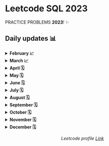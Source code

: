 # __Leetcode SQL 2023__

PRACTICE PROBLEMS __2023__! ✨

## __Daily updates__ 📊

<!-- 
📈: In progress
🗓: Not started
🏆: Accomplished 
-->


<!-- March -->

<details>
<summary><b>February 📈</b></summary>

#### [February LeetCoding Challenge](https://github.com/Ahmed-Camara/Leetcode-SQL-2023/tree/main/February)

| Day | Challenge | Done | Day | Challenge | Done | Day | Challenge | Done |
|-----|-----------|------|-----|-----------|------|-----|-----------|------|
| 1 | [175. Combine Two Tables](https://github.com/Ahmed-Camara/Leetcode-SQL-2023/blob/main/February/Combine_Two_Tables.sql) | ✅ | 2 | [182. Duplicate Emails](https://github.com/Ahmed-Camara/Leetcode-SQL-2023/blob/main/February/Duplicate_Emails.sql) | ✅ | 3 | [183. Customers Who Never Order](https://github.com/Ahmed-Camara/Leetcode-SQL-2023/blob/main/February/Customers_Who_Never_Order.sql) | ✅ |
| 4 | [196. Delete Duplicate Emails](https://github.com/Ahmed-Camara/Leetcode-SQL-2023/blob/main/February/Delete_Duplicate_Emails.sql) | ✅ | 5 | [197. Rising Temperature](https://github.com/Ahmed-Camara/Leetcode-SQL-2023/blob/main/February/RisingTemperature.sql) | ✅ | 6 | [584. Find Customer Referee](https://github.com/Ahmed-Camara/Leetcode-SQL-2023/blob/main/February/FindCustomerReferee.sql) | ✅ |
| 7 | [586. Customer Placing the Largest Number of Orders](https://github.com/Ahmed-Camara/Leetcode-SQL-2023/blob/main/February/Customer%20PlacingLargestNumberOfOrders.sql) | ✅ | 8 | [595. Big Countries](https://github.com/Ahmed-Camara/Leetcode-SQL-2023/blob/main/February/BigCountries.sql) | ✅ | 9 | [596. Classes More Than 5 Students](https://github.com/Ahmed-Camara/Leetcode-SQL-2023/blob/main/February/Classes_More_Than_5_Students.sql) | ✅ |
| 10 | |  | 11 | | | 12 | | |
| 13 | | | 14 | | | 15 | | |
| 16 | | | 17 | | | 18 | | |
| 19 | | | 20 | | | 21 | | |
| 22 | | | 23 | | | 24 | | |
| 25 | | | 26 | | | 27 | | |
| 28 | | | 29 | | | 30 | | |
| 31 | | |
</details>


<!-- March -->

<details>
<summary><b>March 📈</b></summary>

#### [March LeetCoding Challenge](https://github.com/Ahmed-Camara/Leetcode-SQL-2023/tree/main/March)


| Day | Challenge | Done | Day | Challenge | Done | Day | Challenge | Done |
|-----|-----------|------|-----|-----------|------|-----|-----------|------|
| 1 | [1965. Employees With Missing Information](https://github.com/Ahmed-Camara/Leetcode-SQL-2023/blob/main/March/Employees%20With_Missing_Information.sql) | ✅ | 2 | [1890. The Latest Login in 2020](https://github.com/Ahmed-Camara/Leetcode-SQL-2023/blob/main/March/The_Latest_Login_in_2020.sql) | ✅ | 3 | [1873. Calculate Special Bonus](https://github.com/Ahmed-Camara/Leetcode-SQL-2023/blob/main/March/CalculateSpecialBonus.sql) | ✅ |
| 4 | [1767. Find the Subtasks That Did Not Execute](https://github.com/Ahmed-Camara/Leetcode-SQL-2023/blob/main/March/SubtasksThatDidNotExecute.sql) | ✅ | 5 | [1667. Fix Names in a Table](https://github.com/Ahmed-Camara/Leetcode-SQL-2023/blob/main/March/FixNames.sql) | ✅ | 6 | [1587. Bank Account Summary II](https://github.com/Ahmed-Camara/Leetcode-SQL-2023/blob/main/March/BankAccountSummary%202.sql) | ✅ |
| 7 | [1527. Patients With a Condition](https://github.com/Ahmed-Camara/Leetcode-SQL-2023/blob/main/March/PatientsWithCondition.sql) | ✅ | 8 | [1148. Article Views I](https://github.com/Ahmed-Camara/Leetcode-SQL-2023/blob/main/March/ArticleViews_I.sql) | ✅ | 9 | [577. Employee Bonus](https://github.com/Ahmed-Camara/Leetcode-SQL-2023/blob/main/March/Employee_Bonus.sql) | ✅ |
10 | [176. Second Highest Salary](https://github.com/Ahmed-Camara/Leetcode-SQL-2023/blob/main/March/SecondHighestSalary.sql) | ✅ | 11 | [177. Nth Highest Salary](https://github.com/Ahmed-Camara/Leetcode-SQL-2023/blob/main/March/NthHighestSalary.sql) | ✅ | 12 | [178. Rank Scores](https://github.com/Ahmed-Camara/Leetcode-SQL-2023/blob/main/March/RankScores.sql) | ✅ |
13 | [128. Department Highest Salary](https://github.com/Ahmed-Camara/Leetcode-SQL-2023/blob/main/March/DepartmentHighestSalaries.sql) | ✅ | 14 | [180. Consecutive Numbers](https://github.com/Ahmed-Camara/Leetcode-SQL-2023/blob/main/March/ConsecutiveNumber.sql) | ✅ | 15 | [185. Department Top Three Salaries](https://github.com/Ahmed-Camara/Leetcode-SQL-2023/blob/main/March/DepartmentTopThreeSalaries.sql) | ✅ | 
16 | [619. Biggest Single Number](https://github.com/Ahmed-Camara/Leetcode-SQL-2023/blob/main/March/BiggestSingleNumber.sql) | ✅ | 17 | [620. Not Boring Movies](https://github.com/Ahmed-Camara/Leetcode-SQL-2023/blob/main/March/NotBoringMovies.sql) | ✅ | 18 | [626. Exchance Seats](https://github.com/Ahmed-Camara/Leetcode-SQL-2023/blob/main/March/ExchangeSeats.sql) | ✅ | 
19 | [627. Swap Salary](https://github.com/Ahmed-Camara/Leetcode-SQL-2023/blob/main/March/SwapSalary.sql) | ✅ | 20 | [1045. Customers Who Bought All Products](https://github.com/Ahmed-Camara/Leetcode-SQL-2023/blob/main/March/CustomersWhoBoughtAllProducts.sql) | ✅ | 21 | [1050. Actors and Directors Who Cooperated At Least Three Times](https://github.com/Ahmed-Camara/Leetcode-SQL-2023/blob/main/March/Actors_DirectorsCooperatedAtLeastThreeTimes.sql) | ✅ | 204 | | | 241 | | |
| 242 | | | 243 | | | 244 | | |
| 245 | | | 264 | | | 247 | | |
| 248 | | | 429 | | | 340 | | |
| 341 | | |
</details>

<!-- April -->

<details>
<summary><b>April 🗓</b></summary>

#### [April LeetCoding Challenge](https://github.com/ginny100/Leetcode-2023/tree/master/4.%20April)

| Day | Challenge | Done | Day | Challenge | Done | Day | Challenge | Done |
|-----|-----------|------|-----|-----------|------|-----|-----------|------|
| 1 | | | 2 | | | 3 | | |
| 4 | | | 5 | | | 6 | | |
| 7 | | | 8 | | | 9 | | |
| 10 | | | 11 | | | 12 | | |
| 13 | | | 14 | | | 15 | | |
| 16 | | | 17 | | | 18 | | |
| 19 | | | 20 | | | 21 | | |
| 22 | | | 23 | | | 24 | | |
| 25 | | | 26 | | | 27 | | |
| 28 | | | 29 | | | 30 | | |
</details>

<!-- May -->

<details>
<summary><b>May 🗓</b></summary>

#### [May LeetCoding Challenge](https://github.com/ginny100/Leetcode-2023/tree/master/5.%20May)

| Day | Challenge | Done | Day | Challenge | Done | Day | Challenge | Done |
|-----|-----------|------|-----|-----------|------|-----|-----------|------|
| 1 | | | 2 | | | 3 | | |
| 4 | | | 5 | | | 6 | | |
| 7 | | | 8 | | | 9 | | |
| 10 | | | 11 | | | 12 | | |
| 13 | | | 14 | | | 15 | | |
| 16 | | | 17 | | | 18 | | |
| 19 | | | 20 | | | 21 | | |
| 22 | | | 23 | | | 24 | | |
| 25 | | | 26 | | | 27 | | |
| 28 | | | 29 | | | 30 | | |
| 31 | | |
</details>

<!-- June -->

<details>
<summary><b>June 🗓</b></summary>

#### [June LeetCoding Challenge](https://github.com/ginny100/Leetcode-2023/tree/master/6.%20June)

| Day | Challenge | Done | Day | Challenge | Done | Day | Challenge | Done |
|-----|-----------|------|-----|-----------|------|-----|-----------|------|
| 1 | | | 2 | | | 3 | | |
| 4 | | | 5 | | | 6 | | |
| 7 | | | 8 | | | 9 | | |
| 10 | | | 11 | | | 12 | | |
| 13 | | | 14 | | | 15 | | |
| 16 | | | 17 | | | 18 | | |
| 19 | | | 20 | | | 21 | | |
| 22 | | | 23 | | | 24 | | |
| 25 | | | 26 | | | 27 | | |
| 28 | | | 29 | | | 30 | | |
</details>

<!-- July -->

<details>
<summary><b>July 🗓</b></summary>

#### [July LeetCoding Challenge](https://github.com/ginny100/Leetcode-2023/tree/master/7.%20July)

| Day | Challenge | Done | Day | Challenge | Done | Day | Challenge | Done |
|-----|-----------|------|-----|-----------|------|-----|-----------|------|
| 1 | | | 2 | | | 3 | | |
| 4 | | | 5 | | | 6 | | |
| 7 | | | 8 | | | 9 | | |
| 10 | | | 11 | | | 12 | | |
| 13 | | | 14 | | | 15 | | |
| 16 | | | 17 | | | 18 | | |
| 19 | | | 20 | | | 21 | | |
| 22 | | | 23 | | | 24 | | |
| 25 | | | 26 | | | 27 | | |
| 28 | | | 29 | | | 30 | | |
| 31 | | |
</details>

<!-- August -->

<details>
<summary><b>August 🗓</b></summary>

#### [August LeetCoding Challenge](https://github.com/ginny100/Leetcode-2023/tree/master/8.%20August)

| Day | Challenge | Done | Day | Challenge | Done | Day | Challenge | Done |
|-----|-----------|------|-----|-----------|------|-----|-----------|------|
| 1 | | | 2 | | | 3 | | |
| 4 | | | 5 | | | 6 | | |
| 7 | | | 8 | | | 9 | | |
| 10 | | | 11 | | | 12 | | |
| 13 | | | 14 | | | 15 | | |
| 16 | | | 17 | | | 18 | | |
| 19 | | | 20 | | | 21 | | |
| 22 | | | 23 | | | 24 | | |
| 25 | | | 26 | | | 27 | | |
| 28 | | | 29 | | | 30 | | |
| 31 | | |
</details>

<!-- September -->

<details>
<summary><b>September 🗓</b></summary>

#### [September LeetCoding Challenge](https://github.com/ginny100/Leetcode-2023/tree/master/9.%20September)

| Day | Challenge | Done | Day | Challenge | Done | Day | Challenge | Done |
|-----|-----------|------|-----|-----------|------|-----|-----------|------|
| 1 | | | 2 | | | 3 | | |
| 4 | | | 5 | | | 6 | | |
| 7 | | | 8 | | | 9 | | |
| 10 | | | 11 | | | 12 | | |
| 13 | | | 14 | | | 15 | | |
| 16 | | | 17 | | | 18 | | |
| 19 | | | 20 | | | 21 | | |
| 22 | | | 23 | | | 24 | | |
| 25 | | | 26 | | | 27 | | |
| 28 | | | 29 | | | 30 | | |
</details>

<!-- October -->

<details>
<summary><b>October 🗓</b></summary>

#### [October LeetCoding Challenge](https://github.com/ginny100/Leetcode-2023/tree/master/10.%20October)

| Day | Challenge | Done | Day | Challenge | Done | Day | Challenge | Done |
|-----|-----------|------|-----|-----------|------|-----|-----------|------|
| 1 | | | 2 | | | 3 | | |
| 4 | | | 5 | | | 6 | | |
| 7 | | | 8 | | | 9 | | |
| 10 | | | 11 | | | 12 | | |
| 13 | | | 14 | | | 15 | | |
| 16 | | | 17 | | | 18 | | |
| 19 | | | 20 | | | 21 | | |
| 22 | | | 23 | | | 24 | | |
| 25 | | | 26 | | | 27 | | |
| 28 | | | 29 | | | 30 | | |
| 31 | | |
</details>

<!-- November -->

<details>
<summary><b>November 🗓</b></summary>

#### [November LeetCoding Challenge](https://github.com/ginny100/Leetcode-2023/tree/master/11.%20November)

| Day | Challenge | Done | Day | Challenge | Done | Day | Challenge | Done |
|-----|-----------|------|-----|-----------|------|-----|-----------|------|
| 1 | | | 2 | | | 3 | | |
| 4 | | | 5 | | | 6 | | |
| 7 | | | 8 | | | 9 | | |
| 10 | | | 11 | | | 12 | | |
| 13 | | | 14 | | | 15 | | |
| 16 | | | 17 | | | 18 | | |
| 19 | | | 20 | | | 21 | | |
| 22 | | | 23 | | | 24 | | |
| 25 | | | 26 | | | 27 | | |
| 28 | | | 29 | | | 30 | | |
</details>

<!-- December -->

<details>
<summary><b>December 🗓</b></summary>

#### [December LeetCoding Challenge](https://github.com/ginny100/Leetcode-2023/tree/master/12.%20December)

| Day | Challenge | Done | Day | Challenge | Done | Day | Challenge | Done |
|-----|-----------|------|-----|-----------|------|-----|-----------|------|
| 1 | | | 2 | | | 3 | | |
| 4 | | | 5 | | | 6 | | |
| 7 | | | 8 | | | 9 | | |
| 10 | | | 11 | | | 12 | | |
| 13 | | | 14 | | | 15 | | |
| 16 | | | 17 | | | 18 | | |
| 19 | | | 20 | | | 21 | | |
| 22 | | | 23 | | | 24 | | |
| 25 | | | 26 | | | 27 | | |
| 28 | | | 29 | | | 30 | | |
| 31 | | |
</details>

<p align="center">
    <i>Leetcode profile <a href="https://leetcode.com/Ahmed-Camara/">Link</a></i>
</p>

